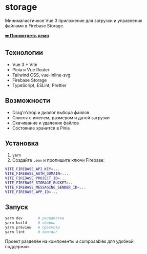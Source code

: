 # storage

Минималистичное Vue 3 приложение для загрузки и управления файлами в Firebase Storage.

[**➡️ Посмотреть демо**](https://storage-beige.vercel.app/)

## Технологии

- Vue 3 + Vite
- Pinia и Vue Router
- Tailwind CSS, vue-inline-svg
- Firebase Storage
- TypeScript, ESLint, Prettier

## Возможности

- Drag'n'drop и диалог выбора файлов
- Список с именем, размером и датой загрузки
- Скачивание и удаление файлов
- Состояние хранится в Pinia

## Установка

1. `yarn`
2. Создайте `.env` и пропишите ключи Firebase:

```bash
VITE_FIREBASE_API_KEY=...
VITE_FIREBASE_AUTH_DOMAIN=...
VITE_FIREBASE_PROJECT_ID=...
VITE_FIREBASE_STORAGE_BUCKET=...
VITE_FIREBASE_MESSAGING_SENDER_ID=...
VITE_FIREBASE_APP_ID=...
```

## Запуск

```bash
yarn dev       # разработка
yarn build     # сборка
yarn preview   # просмотр
yarn lint      # линтинг
```

Проект разделён на компоненты и composables для удобной поддержки.
